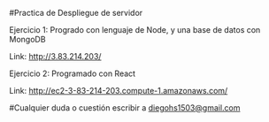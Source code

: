 
#Practica de Despliegue de servidor

Ejercicio 1:
Progrado con lenguaje de Node, y una base de datos con MongoDB

Link: http://3.83.214.203/

Ejercicio 2:
Programado con React

Link: http://ec2-3-83-214-203.compute-1.amazonaws.com/


#Cualquier duda o cuestión escribir a diegohs1503@gmail.com

